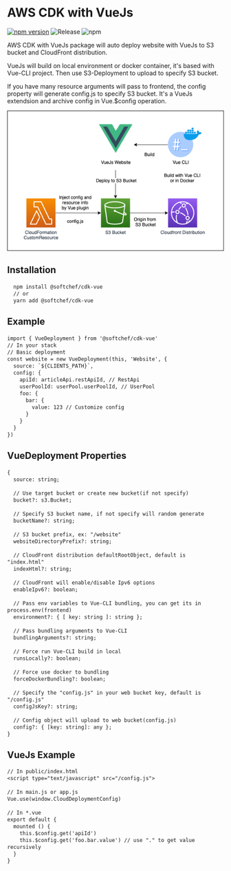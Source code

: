 # AWS CDK with VueJs

[![npm version](https://badge.fury.io/js/%40softchef%2Fcdk-vue.svg)](https://badge.fury.io/js/%40softchef%2Fcdk-vue)
![Release](https://github.com/SoftChef/cdk-vue/workflows/Release/badge.svg)
![npm](https://img.shields.io/npm/dt/@softchef/cdk-vue?label=NPM%20Downloads&color=orange)

AWS CDK with VueJs package will auto deploy website with VueJs to S3 bucket and CloudFront distribution.

VueJs will build on local environment or docker container, it's based with Vue-CLI project. Then use S3-Deployment to upload to specify S3 bucket.

If you have many resource arguments will pass to frontend, the config property will generate config.js to specify S3 bucket. It's a VueJs extendsion and archive config in Vue.$config operation.

![Architecture](https://github.com/SoftChef/cdk-vue/blob/2ff51f4f370ded84ef588624d4e0804b98e7e7e2/docs/cdk-vue.png)

## Installation

```
  npm install @softchef/cdk-vue
  // or
  yarn add @softchef/cdk-vue
```

## Example
```
import { VueDeployment } from '@softchef/cdk-vue'
// In your stack
// Basic deployment
const website = new VueDeployment(this, 'Website', {
  source: `${CLIENTS_PATH}`,
  config: {
    apiId: articleApi.restApiId, // RestApi
    userPoolId: userPool.userPoolId, // UserPool
    foo: {
      bar: {
        value: 123 // Customize config
      }
    }
  }
})
```

## VueDeployment Properties

```
{
  source: string;

  // Use target bucket or create new bucket(if not specify)
  bucket?: s3.Bucket;

  // Specify S3 bucket name, if not specify will random generate
  bucketName?: string;

  // S3 bucket prefix, ex: "/website"
  websiteDirectoryPrefix?: string;

  // CloudFront distribution defaultRootObject, default is "index.html"
  indexHtml?: string;

  // CloudFront will enable/disable Ipv6 options
  enableIpv6?: boolean;

  // Pass env variables to Vue-CLI bundling, you can get its in process.env(frontend)
  environment?: { [ key: string ]: string };

  // Pass bundling arguments to Vue-CLI
  bundlingArguments?: string;

  // Force run Vue-CLI build in local
  runsLocally?: boolean;

  // Force use docker to bundling
  forceDockerBundling?: boolean;

  // Specify the "config.js" in your web bucket key, default is "/config.js"
  configJsKey?: string;

  // Config object will upload to web bucket(config.js)
  config?: { [key: string]: any };
}
```

## VueJs Example

```
// In public/index.html
<script type="text/javascript" src="/config.js">

// In main.js or app.js
Vue.use(window.CloudDeploymentConfig)

// In *.vue
export default {
  mounted () {
    this.$config.get('apiId')
    this.$config.get('foo.bar.value') // use "." to get value recursively
  }
}
```
